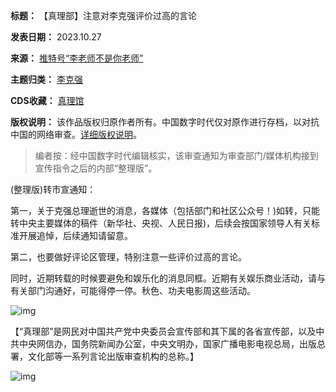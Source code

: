 

**标题：** 【真理部】注意对李克强评价过高的言论  

**发表日期：** 2023.10.27  

**来源：** [推特号“李老师不是你老师”](https://twitter.com/whyyoutouzhele/status/1717817364824154253)  

**主题归类：** [李克强](https://chinadihttps://chinadigitaltimes.net/space/%E6%9D%8E%E5%85%8B%E5%BC%BA)  

**CDS收藏：** [真理馆](https://chinadigitaltimes.net/space/%E7%9C%9F%E7%90%86%E9%A6%86)  

**版权说明：** 该作品版权归原作者所有。中国数字时代仅对原作进行存档，以对抗中国的网络审查。[详细版权说明](https://chinadigitaltimes.net/chinese/copyright)。



> 
> 编者按：经中国数字时代编辑核实，该审查通知为审查部门/媒体机构接到宣传指令之后的内部“整理版”。
> 
> 
> 


(整理版)转市宣通知：


第一，关于克强总理逝世的消息，各媒体（包括部门和社区公众号！)如转，只能转中央主要媒体的稿件（新华社、央视、人民日报)，后续会按国家领导人有关标准开展追悼，后续通知请留意。


第二，也要做好评论区管理，特别注意一些评价过高的言论。


同时，近期转载的时候要避免和娱乐化的消息同框。近期有关娱乐商业活动，请与有关部门沟通好，可能得停一停。秋色、功夫电影周这些活动。


![img](https://chinadigitaltimes.net/chinese/files/2023/10/F9bpyaVXAAE_pUW.jpeg)



【“真理部”是网民对中国共产党中央委员会宣传部和其下属的各省宣传部，以及中共中央网信办，国务院新闻办公室，中央文明办，国家广播电影电视总局，出版总署，文化部等一系列言论出版审查机构的总称。】


![img](https://chinadigitaltimes.net/chinese/files/2011/10/zhenlibu2.jpg)

